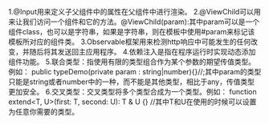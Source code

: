 1.@Input用来定义子父组件中的属性在父组件中进行渲染。
2.@ViewChild可以用来让我们访问一个组件和它的方法。@ViewChild(param):其中param可以是一个组件class，也可以是字符串，如果是字符串，则在模板中使用#param来标记该模板所对应的组件类。
3.Observable框架用来检测http响应中可能发生的任何改变，并随后将其发送回主应用程序。
4.依赖注入是指在程序运行时实现动态添加组件功能。
5.联合类型：指使用有限的类型组合作为某个参数的期望传值类型。例如：
    public typeDemo(private param : string|number){}//;其中param的类型只能是string或者number中的一种，而不能是其他类型，相比于any，传值类型更加安全。
6.交叉类型：交叉类型将多个类型合成为一个类型。例如：
    function extend<T, U>(first: T, second: U): T & U {}    //其中T和U在使用的时候可以设置为任意你需要的类型。
